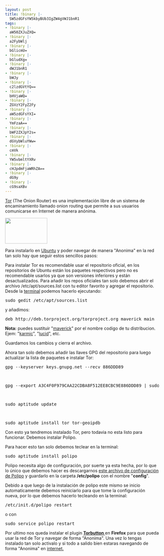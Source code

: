 ```yaml
---
layout: post
title: !binary |-
  SW5zdGFsYW5kbyBUb3IgZW4gVWJ1bnR1
tags:
- !binary |-
  aW50ZXJuZXQ=
- !binary |-
  a2FybWlj
- !binary |-
  bGlicmU=
- !binary |-
  bGludXg=
- !binary |-
  dWJ1bnR1
- !binary |-
  bWJy
- !binary |-
  c2lzdGVtYQ==
- !binary |-
  bHVjaWQ=
- !binary |-
  ZGVzY2FyZ2Fy
- !binary |-
  aW5zdGFsYXI=
- !binary |-
  YmFzaA==
- !binary |-
  bWF2ZXJpY2s=
- !binary |-
  dGVybWluYWw=
- !binary |-
  cmVk
- !binary |-
  YW5vbmltYXRv
- !binary |-
  cHJpdmFjaWRhZA==
- !binary |-
  dG9y
- !binary |-
  cG9saXBv
---
```

<a href="https://www.torproject.org/">Tor</a> (The Onion Router) es una implementación libre de un sistema de encaminamiento llamado onion routing que permite a sus usuarios comunicarse en Internet de manera anónima.

<a href="http://blog.jam.net.ve/imagenes/uploads/2011/02/Tor_logo0.png"><img class="aligncenter size-full wp-image-644" title="Tor_logo0" src="http://blog.jam.net.ve/imagenes/uploads/2011/02/Tor_logo0.png" alt="" width="138" height="84" /></a>

Para instalarlo en <a href="http://blog.jam.net.ve/tag/ubuntu/">Ubuntu</a> y poder navegar de manera "Anonima" en la red tan solo hay que seguir estos sencillos pasos:

Para instalar Tor es recomendable usar el repositorio oficial, en los repositorios de Ubuntu están los paquetes respectivos pero no es recomendable usarlos ya que son versiones inferiores y están desactualizados. Para añadir los repos oficiales tan solo debemos abrir el archivo /etc/apt/sources.list con tu editor favorito y agregar el repositorio. Desde la <a href="http://blog.jam.net.ve/tag/terminal/">terminal</a> podemos hacerlo ejecutando:
<pre lang="bash" line="1" escaped="true">sudo gedit /etc/apt/sources.list</pre>
y añadimos:
<pre lang="bash" line="1" escaped="true">deb http://deb.torproject.org/torproject.org maverick main</pre>
<strong>Nota:</strong> puedes sustituir "<a href="http://blog.jam.net.ve/tag/maverick/">maverick</a>" por el nombre codigo de tu distribucion. Ejem: "<a href="http://blog.jam.net.ve/tag/karmic/">karmic</a>", "<a href="http://blog.jam.net.ve/tag/lucid/">lucid</a>", etc.

Guardamos los cambios y cierra el archivo.

Ahora tan solo debemos añadir las llaves GPG del repositorio para luego actualizar la lista de paquetes e instalar Tor:
<pre lang="bash" line="1" escaped="true">gpg --keyserver keys.gnupg.net --recv 886DDD89</pre>
&nbsp;
<pre lang="bash" line="1" escaped="true">gpg --export A3C4F0F979CAA22CDBA8F512EE8CBC9E886DDD89 | sudo apt-key add -</pre>
&nbsp;
<pre lang="bash" line="1" escaped="true">sudo aptitude update</pre>
&nbsp;
<pre lang="bash" line="1" escaped="true">sudo aptitude install tor tor-geoipdb</pre>
Con esto ya tendremos instalado Tor, pero todavia no esta listo para funcionar. Debemos instalar Polipo.

Para hacer esto tan solo debemos teclear en la terminal:
<pre lang="bash" line="1" escaped="true">sudo aptitude install polipo</pre>
Polipo necesita algo de configuración, por suerte ya esta hecha, por lo que lo único que debemos hacer es descargarnos <a href="https://gitweb.torproject.org/torbrowser.git/blob_plain/HEAD:/build-scripts/config/polipo.conf">este archivo de configuración de Polipo</a> y guardarlo en la carpeta <strong>/etc/polipo</strong> con el nombre "<strong>config</strong>".

Debido a que luego de la instalación de polipo este mismo se inicio automaticamente debemos reiniciarlo para que tome la configuración nueva, por lo que debemos hacerlo tecleando en la terminal:
<pre lang="bash" line="1" escaped="true">/etc/init.d/polipo restart</pre>
o con
<pre lang="bash" line="1" escaped="true">sudo service polipo restart</pre>
Por ultimo nos queda instalar el plugin <a href="https://addons.mozilla.org/en-US/firefox/downloads/latest/2275/addon-2275-latest.xpi?src=addondetail"><strong>Torbutton</strong> </a>en <strong>Firefox</strong> para que pueda usar la red de Tor y navegar de forma "Anonima". Una vez lo tengas instalado tan solo activalo y si todo a salido bien estaras navegando de forma "Anonima" en <a href="https://check.torproject.org/">internet.</a>
